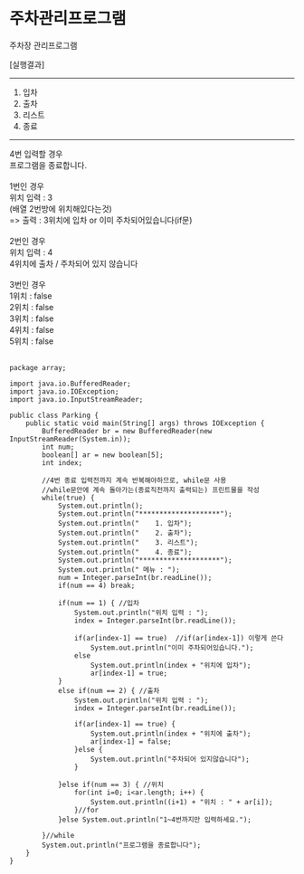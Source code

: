 # 주차관리프로그램


주차장 관리프로그램

[실행결과]

---

1. 입차
2. 출차
3. 리스트
4. 종료

---

4번 입력할 경우<br>
프로그램을 종료합니다.
<br><br>
1번인 경우<br>
위치 입력 : 3<br>
(배열 2번방에 위치해있다는것)<br>
=> 출력 : 3위치에 입차 or 이미 주차되어있습니다(if문)
<br><br>
2번인 경우
<br>
위치 입력 : 4
<br>
4위치에 출차 / 주차되어 있지 않습니다
<br><br>
3번인 경우<br>
1위치 : false<br>
2위치 : false<br>
3위치 : false<br>
4위치 : false<br>
5위치 : false<br>
<br>

```
package array;

import java.io.BufferedReader;
import java.io.IOException;
import java.io.InputStreamReader;

public class Parking {
	public static void main(String[] args) throws IOException {
		BufferedReader br = new BufferedReader(new InputStreamReader(System.in));
		int num;
		boolean[] ar = new boolean[5];
		int index;
	
		//4번 종료 입력전까지 계속 반복해야하므로, while문 사용
		//while문안에 계속 돌아가는(종료직전까지 출력되는) 프린트물을 작성
		while(true) {
			System.out.println();
			System.out.println("********************");
			System.out.println("	1. 입차");
			System.out.println("	2. 출차");
			System.out.println("	3. 리스트");
			System.out.println("	4. 종료");
			System.out.println("********************");
			System.out.println(" 메뉴 : ");
			num = Integer.parseInt(br.readLine());
			if(num == 4) break;
	
			if(num == 1) { //입차
				System.out.println("위치 입력 : ");
				index = Integer.parseInt(br.readLine());
	
				if(ar[index-1] == true)  //if(ar[index-1]) 이렇게 쓴다
					System.out.println("이미 주차되어있습니다.");
				else
					System.out.println(index + "위치에 입차");
					ar[index-1] = true;
			}
			else if(num == 2) { //출차
				System.out.println("위치 입력 : ");
				index = Integer.parseInt(br.readLine());
	
				if(ar[index-1] == true) {
					System.out.println(index + "위치에 출차");
					ar[index-1] = false;
				}else {
					System.out.println("주차되어 있지않습니다");
				}
	
			}else if(num == 3) { //위치
				for(int i=0; i<ar.length; i++) {
					System.out.println((i+1) + "위치 : " + ar[i]);
				}//for
			}else System.out.println("1~4번까지만 입력하세요.");
	
		}//while
		System.out.println("프로그램을 종료합니다");
	}
}
```
